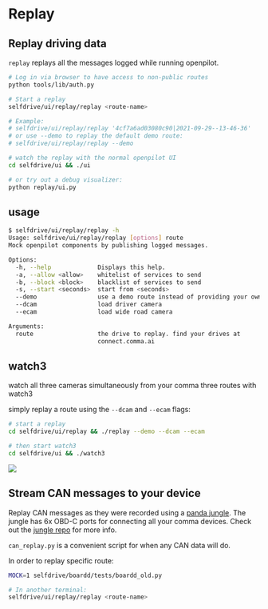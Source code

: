 # Replay

## Replay driving data

`replay` replays all the messages logged while running openpilot.

```bash
# Log in via browser to have access to non-public routes
python tools/lib/auth.py

# Start a replay
selfdrive/ui/replay/replay <route-name>

# Example:
# selfdrive/ui/replay/replay '4cf7a6ad03080c90|2021-09-29--13-46-36'
# or use --demo to replay the default demo route:
# selfdrive/ui/replay/replay --demo

# watch the replay with the normal openpilot UI
cd selfdrive/ui && ./ui

# or try out a debug visualizer:
python replay/ui.py
```

## usage

``` bash
$ selfdrive/ui/replay/replay -h
Usage: selfdrive/ui/replay/replay [options] route
Mock openpilot components by publishing logged messages.

Options:
  -h, --help             Displays this help.
  -a, --allow <allow>    whitelist of services to send
  -b, --block <block>    blacklist of services to send
  -s, --start <seconds>  start from <seconds>
  --demo                 use a demo route instead of providing your own
  --dcam                 load driver camera
  --ecam                 load wide road camera

Arguments:
  route                  the drive to replay. find your drives at
                         connect.comma.ai
```

## watch3

watch all three cameras simultaneously from your comma three routes with watch3

simply replay a route using the `--dcam` and `--ecam` flags:

```bash
# start a replay
cd selfdrive/ui/replay && ./replay --demo --dcam --ecam

# then start watch3
cd selfdrive/ui && ./watch3
```

![](https://i.imgur.com/IeaOdAb.png)

## Stream CAN messages to your device

Replay CAN messages as they were recorded using a [panda jungle](https://comma.ai/shop/products/panda-jungle). The jungle has 6x OBD-C ports for connecting all your comma devices. Check out the [jungle repo](https://github.com/commaai/panda_jungle) for more info.

`can_replay.py` is a convenient script for when any CAN data will do.

In order to replay specific route:
```bash
MOCK=1 selfdrive/boardd/tests/boardd_old.py

# In another terminal:
selfdrive/ui/replay/replay <route-name>
```
